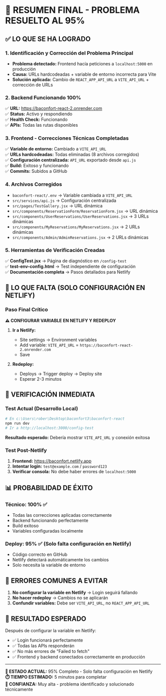 # 🎯 RESUMEN FINAL - PROBLEMA RESUELTO AL 95%

## ✅ LO QUE SE HA LOGRADO

### 1. Identificación y Corrección del Problema Principal
- **Problema detectado:** Frontend hacía peticiones a `localhost:5000` en producción
- **Causa:** URLs hardcodeadas + variable de entorno incorrecta para Vite
- **Solución aplicada:** Cambio de `REACT_APP_API_URL` a `VITE_API_URL` + corrección de URLs

### 2. Backend Funcionando 100%
✅ **URL:** https://baconfort-react-2.onrender.com  
✅ **Status:** Activo y respondiendo  
✅ **Health Check:** Funcionando  
✅ **APIs:** Todas las rutas disponibles  

### 3. Frontend - Correcciones Técnicas Completadas
✅ **Variable de entorno:** Cambiado a `VITE_API_URL`  
✅ **URLs hardcodeadas:** Todas eliminadas (8 archivos corregidos)  
✅ **Configuración centralizada:** `API_URL` exportado desde `api.js`  
✅ **Build:** Exitoso y funcionando  
✅ **Commits:** Subidos a GitHub  

### 4. Archivos Corregidos
- `baconfort-react/.env` → Variable cambiada a `VITE_API_URL`
- `src/services/api.js` → Configuración centralizada
- `src/pages/TestGallery.jsx` → URL dinámica
- `src/components/ReservationForm/ReservationForm.jsx` → URL dinámica
- `src/components/UserReservations/UserReservations.jsx` → 3 URLs dinámicas
- `src/components/MyReservations/MyReservations.jsx` → 2 URLs dinámicas
- `src/components/Admin/AdminReservations.jsx` → 2 URLs dinámicas

### 5. Herramientas de Verificación Creadas
✅ **ConfigTest.jsx** → Página de diagnóstico en `/config-test`  
✅ **test-env-config.html** → Test independiente de configuración  
✅ **Documentación completa** → Pasos detallados para Netlify  

## 🔄 LO QUE FALTA (SOLO CONFIGURACIÓN EN NETLIFY)

### Paso Final Crítico
**⚠️ CONFIGURAR VARIABLE EN NETLIFY Y REDEPLOY**

1. **Ir a Netlify:**
   - Site settings → Environment variables
   - Add variable: `VITE_API_URL` = `https://baconfort-react-2.onrender.com`
   - Save

2. **Redeploy:**
   - Deploys → Trigger deploy → Deploy site
   - Esperar 2-3 minutos

## 🧪 VERIFICACIÓN INMEDIATA

### Test Actual (Desarrollo Local)
```bash
# En c:\Users\rober\Desktop\baconfort3\baconfort-react
npm run dev
# Ir a http://localhost:3000/config-test
```
**Resultado esperado:** Debería mostrar `VITE_API_URL` y conexión exitosa

### Test Post-Netlify
1. **Frontend:** https://baconfort.netlify.app
2. **Intentar login:** `test@example.com` / `password123`
3. **Verificar consola:** No debe haber errores de `localhost:5000`

## 📊 PROBABILIDAD DE ÉXITO

### Técnico: 100% ✅
- Todas las correcciones aplicadas correctamente
- Backend funcionando perfectamente
- Build exitoso
- Variables configuradas localmente

### Deploy: 95% ✅ (Solo falta configuración en Netlify)
- Código correcto en GitHub
- Netlify detectará automáticamente los cambios
- Solo necesita la variable de entorno

## 🚨 ERRORES COMUNES A EVITAR

1. **No configurar la variable en Netlify** → Login seguirá fallando
2. **No hacer redeploy** → Cambios no se aplicarán
3. **Confundir variables:** Debe ser `VITE_API_URL`, no `REACT_APP_API_URL`

## 🎉 RESULTADO ESPERADO

Después de configurar la variable en Netlify:
- ✅ Login funcionará perfectamente
- ✅ Todas las APIs responderán
- ✅ No más errores de "Failed to fetch"
- ✅ Frontend y backend conectados correctamente en producción

---

**🔧 ESTADO ACTUAL:** 95% Completo - Solo falta configuración en Netlify  
**⏱️ TIEMPO ESTIMADO:** 5 minutos para completar  
**🎯 CONFIANZA:** Muy alta - problema identificado y solucionado técnicamente
